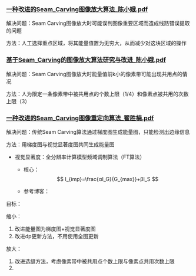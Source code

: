 ###  [一种改进的Seam_Carving图像放大算法_陈小娥.pdf](一种改进的Seam_Carving图像放大算法_陈小娥.pdf) 

解决问题：Seam Carving图像放大时可能误判图像重要区域而造成线路错误提取的问题

方法：人工选择重点区域，将其能量值置为无穷大，从而减少对这块区域的操作



###  [基于Seam_Carving的图像放大算法研究与改进_陈小娥.pdf](基于Seam_Carving的图像放大算法研究与改进_陈小娥.pdf) 

解决问题：Seam Carving图像放大时能量值前k小的像素带可能出现共用点的情况

方法：人为限定一条像素带中被共用点的个数上限（1/4）和像素点被共用的次数上限（3）



###  [一种改进的Seam_Carving图像重定向算法_翟胜楠.pdf](一种改进的Seam_Carving图像重定向算法_翟胜楠.pdf) 

解决问题：传统Seam Carving算法通过梯度图生成能量图，只能检测出边缘信息

方法：用梯度图与视觉显著度图共同生成能量图

* 视觉显著度：全分辨率计算模型频域调制算法（FT算法）

  * 核心：
    $$
    I_{imp}=\frac{αI_G}{G_{max}}+βI_S
    $$

  * 参考博客：

    

目标：

缩小：

1. 改进能量图为梯度图+视觉显著度图
2. 改进dp更新方法，不用使用全图更新

放大：

1. 改进选缝方法，考虑像素带中被共用点个数上限与像素点共用次数上限
2. 
